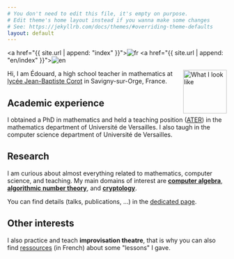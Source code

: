 ```yaml
---
# You don't need to edit this file, it's empty on purpose.
# Edit theme's home layout instead if you wanna make some changes
# See: https://jekyllrb.com/docs/themes/#overriding-theme-defaults
layout: default
---
```


<a href="{{ site.url | append: "index" }}"><img src="/fr32.png" alt="fr"></a>
<a href="{{ site.url | append: "en/index" }}"><img src="/uk32.png" alt="en"></a>

<img align="right" src="/photo-10x15.jpg" alt="What I look like" width="100px">

Hi, I am Édouard, a high school teacher in mathematics at [lycée Jean-Baptiste
Corot](http://www.lyc-corot-savigny.ac-versailles.fr/) in Savigny-sur-Orge, France.

## Academic experience

I obtained a PhD in mathematics and held a teaching position ([ATER](https://en.wikipedia.org/wiki/Attach%C3%A9_Temporaire_d%27Enseignement_et_de_Recherche)) 
in the mathematics department of Université de Versailles. I also taugh in the
computer science department of Université de Versailles.

## Research

I am curious about almost everything related to mathematics,
computer science, and teaching. My main domains of interest are [**computer
algebra**](https://en.wikipedia.org/wiki/Computer_algebra), [**algorithmic number theory**](https://en.wikipedia.org/wiki/Computational_number_theory), and [**cryptology**](https://en.wikipedia.org/wiki/Cryptography).

You can find details (talks, publications, ...) in the [dedicated
page](research).

## Other interests

I also practice and teach **improvisation theatre**, that is why you can also
find [ressources](/impro) (in French) about some "lessons" I gave.
